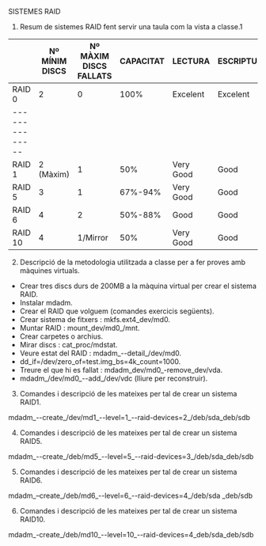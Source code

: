 SISTEMES RAID

1. Resum de sistemes RAID fent servir una taula com la vista a classe.1

|                | Nº MÍNIM DISCS | Nº MÀXIM DISCS FALLATS | CAPACITAT | LECTURA | ESCRIPTURA |
| -------------- | -------------- | ---------------------- | --------- | ------- | ---------- |
|    RAID 0      |     2     |      0      | 100% |Excelent | Excelent |
| --------------|
|RAID 1 | 2 (Màxim) |      1      | 50% |Very Good|  Good |
|RAID 5 |     3     |      1      | 67%-94%|Very Good|    Good    |
|RAID 6 |     4     |      2      | 50%-88% | Good | Good |
|RAID 10|     4     |   1/Mirror  | 50% |Very Good| Good |


2. Descripció de la metodologia utilitzada a classe per a fer proves amb màquines virtuals.

- Crear tres discs durs de 200MB a la màquina virtual per crear el sistema RAID.
- Instalar mdadm.
- Crear el RAID que volguem (comandes exercicis següents).
- Crear sistema de fitxers : mkfs.ext4_dev/md0.
- Muntar RAID : mount_dev/md0_/mnt.
- Crear carpetes o archius.
- Mirar discs : cat_proc/mdstat.
- Veure estat del RAID : mdadm_--detail_/dev/md0.
- dd_if=/dev/zero_of=test.img_bs=4k_count=1000.
- Treure el que hi es fallat : mdadm_dev/md0_-remove_dev/vda.
- mdadm_/dev/md0_--add_/dev/vdc (lliure per reconstruir).

3. Comandes i descripció de les mateixes per tal de crear un sistema RAID1.

mdadm_--create_/dev/md1_--level=1_--raid-devices=2_/deb/sda_deb/sdb

4. Comandes i descripció de les mateixes per tal de crear un sistema RAID5.

mdadm_--create_/deb/md5_--level=5_--raid-devices=3_/deb/sda_deb/sdb

5. Comandes i descripció de les mateixes per tal de crear un sistema RAID6.

mdadm_–create_/deb/md6_--level=6_--raid-devices=4_/deb/sda _deb/sdb

6. Comandes i descripció de les mateixes per tal de crear un sistema RAID10.

mdadm_-create_/deb/md10_--level=10_--raid-devices=4_deb/sda_deb/sdb
